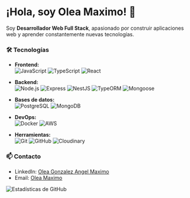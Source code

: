 # ¡Hola, soy Olea Maximo! 👋

Soy **Desarrollador Web Full Stack**, apasionado por construir aplicaciones web y aprender constantemente nuevas tecnologías.

### 🛠 Tecnologías
- **Frontend:**  
  ![JavaScript](https://img.shields.io/badge/-JavaScript-black?style=flat-square&logo=javascript) 
  ![TypeScript](https://img.shields.io/badge/-TypeScript-007ACC?style=flat-square&logo=typescript)
  ![React](https://img.shields.io/badge/-React-61DAFB?style=flat-square&logo=react)

- **Backend:**  
  ![Node.js](https://img.shields.io/badge/-Node.js-339933?style=flat-square&logo=node.js)
  ![Express](https://img.shields.io/badge/-Express-black?style=flat-square&logo=express)
  ![NestJS](https://img.shields.io/badge/-NestJS-E0234E?style=flat-square&logo=nestjs)
  ![TypeORM](https://img.shields.io/badge/-TypeORM-F50?style=flat-square&logo=typeorm)
  ![Mongoose](https://img.shields.io/badge/-Mongoose-800?style=flat-square&logo=mongoose)

- **Bases de datos:**  
  ![PostgreSQL](https://img.shields.io/badge/-PostgreSQL-336791?style=flat-square&logo=postgresql)
  ![MongoDB](https://img.shields.io/badge/-MongoDB-47A248?style=flat-square&logo=mongodb)

- **DevOps:**  
  ![Docker](https://img.shields.io/badge/-Docker-2496ED?style=flat-square&logo=docker)
  ![AWS](https://img.shields.io/badge/-AWS-232F3E?style=flat-square&logo=amazon-aws)

- **Herramientas:**  
  ![Git](https://img.shields.io/badge/-Git-F05032?style=flat-square&logo=git)
  ![GitHub](https://img.shields.io/badge/-GitHub-181717?style=flat-square&logo=github)
  ![Cloudinary](https://img.shields.io/badge/-Cloudinary-F28E1C?style=flat-square&logo=cloudinary)

### 📫 Contacto
- LinkedIn: [Olea Gonzalez Angel Maximo](https://www.linkedin.com/in/angel-maximo-olea-gonzález-631943307)
- Email: [Olea Maximo](mailto:olea.maximo17@gmail.com)

![Estadísticas de GitHub](https://github-readme-stats.vercel.app/api?username=Maxi161&show_icons=true&theme=radical)
